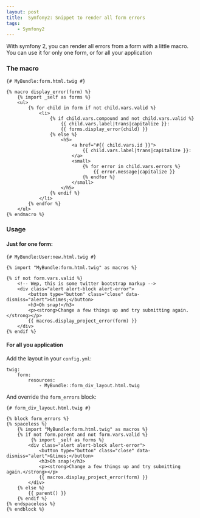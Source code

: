 ```yaml
---
layout: post
title:  Symfony2: Snippet to render all form errors
tags:
    - Symfony2
---
```


With symfony 2, you can render all errors from a form with a little macro. You
can use it for only one form, or for all your application

### The macro

    {# MyBundle:form.html.twig #}

    {% macro display_error(form) %}
        {% import _self as forms %}
        <ul>
            {% for child in form if not child.vars.valid %}
                <li>
                    {% if child.vars.compound and not child.vars.valid %}
                        {{ child.vars.label|trans|capitalize }}:
                        {{ forms.display_error(child) }}
                    {% else %}
                        <h5>
                            <a href="#{{ child.vars.id }}">
                                {{ child.vars.label|trans|capitalize }}:
                            </a>
                            <small>
                                {% for error in child.vars.errors %}
                                    {{ error.message|capitalize }}
                                {% endfor %}
                            </small>
                        </h5>
                    {% endif %}
                </li>
            {% endfor %}
        </ul>
    {% endmacro %}

### Usage

#### Just for one form:

    {# MyBundle:User:new.html.twig #}

    {% import "MyBundle:form.html.twig" as macros %}

    {% if not form.vars.valid %}
        <!-- Wep, this is some twitter bootstrap markup -->
        <div class="alert alert-block alert-error">
            <button type="button" class="close" data-dismiss="alert">&times;</button>
            <h3>Oh snap!</h3>
            <p><strong>Change a few things up and try submitting again.</strong></p>
            {{ macros.display_project_error(form) }}
        </div>
    {% endif %}

#### For all you application

Add the layout in your `config.yml`:

    twig:
        form:
            resources:
                - MyBundle::form_div_layout.html.twig

And override the `form_errors` block:

    {# form_div_layout.html.twig #}

    {% block form_errors %}
    {% spaceless %}
        {% import "MyBundle:form.html.twig" as macros %}
        {% if not form.parent and not form.vars.valid %}
             {% import _self as forms %}
            <div class="alert alert-block alert-error">
                <button type="button" class="close" data-dismiss="alert">&times;</button>
                <h3>Oh snap!</h3>
                <p><strong>Change a few things up and try submitting again.</strong></p>
                {{ macros.display_project_error(form) }}
            </div>
        {% else %}
            {{ parent() }}
        {% endif %}
    {% endspaceless %}
    {% endblock %}
